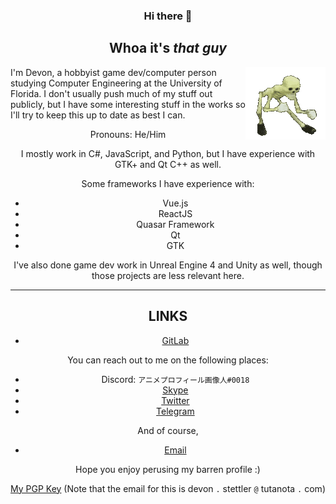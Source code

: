 <span align="center">
  <h3> Hi there 👋</h3>
  </span>

<span align="center">
  <h2> Whoa it's <em>that guy</em> </h2>
  <img src="https://raw.githubusercontent.com/deevonstutter/deevonstutter/master/629460346993901578.gif"
       align="right">
I'm Devon, a hobbyist game dev/computer person studying Computer Engineering at the University of Florida.
I don't usually push much of my stuff out publicly, but I have some interesting stuff in the works so I'll try to keep this
up to date as best I can.

Pronouns: He/Him 

I mostly work in C#, JavaScript, and Python, but I have experience with GTK+ and Qt C++ as well.

Some frameworks I have experience with:
- Vue.js
- ReactJS
- Quasar Framework
- Qt
- GTK

I've also done game dev work in Unreal Engine 4 and Unity as well, though those projects are less relevant here.

<hr>

## LINKS

- <a href="https://gitlab.com/deevonstutter">GitLab</a>

You can reach out to me on the following places:
- Discord: `アニメプロフィール画像人#0018`
- <a href="https://join.skype.com/invite/ts8iPg9Elvs8">Skype</a>
- <a  href="https://twitter.com/@deevonstutter">Twitter</a>
- <a href="https://t.me/deevonstutter">Telegram</a>

And of course, 
- <a href="mailto:deevonstutter@gmail.com">Email</a>

Hope you enjoy perusing my barren profile :)

<a href="https://raw.githubusercontent.com/deevonstutter/deevonstutter/master/F292BCFDBC8C87D4B4E24220285E007E82A5CE8C.asc">My PGP Key</a>
(Note that the email for this is devon `.` stettler `@` tutanota `.` com)
</span>
<!--
**deevonstutter/deevonstutter** is a ✨ _special_ ✨ repository because its `README.md` (this file) appears on your GitHub profile.

Here are some ideas to get you started:

- 🔭 I’m currently working on ...
- 🌱 I’m currently learning ...
- 👯 I’m looking to collaborate on ...
- 🤔 I’m looking for help with ...
- 💬 Ask me about ...
- 📫 How to reach me: ...
- 😄 Pronouns: ...
- ⚡ Fun fact: ...
-->
